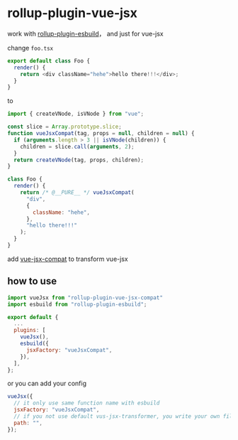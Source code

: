 # rollup-plugin-vue-jsx

work with [rollup-plugin-esbuild](https://github.com/egoist/rollup-plugin-esbuild)， and just for vue-jsx

change `foo.tsx`

```js
export default class Foo {
  render() {
    return <div className="hehe">hello there!!!</div>;
  }
}
```

to

```js
import { createVNode, isVNode } from "vue";

const slice = Array.prototype.slice;
function vueJsxCompat(tag, props = null, children = null) {
  if (arguments.length > 3 || isVNode(children)) {
    children = slice.call(arguments, 2);
  }
  return createVNode(tag, props, children);
}

class Foo {
  render() {
    return /* @__PURE__ */ vueJsxCompat(
      "div",
      {
        className: "hehe",
      },
      "hello there!!!"
    );
  }
}
```

add [vue-jsx-compat](https://github.com/xxholly32/rollup-plugin-vue-jsx/blob/master/src/vue-jsx-compat.ts) to transform vue-jsx

## how to use

```js
import vueJsx from "rollup-plugin-vue-jsx-compat"
import esbuild from "rollup-plugin-esbuild";

export default {
  ...
  plugins: [
    vueJsx(),
    esbuild({
      jsxFactory: "vueJsxCompat",
    }),
  ],
};
```

or you can add your config

```js
vueJsx({
  // it only use same function name with esbuild
  jsxFactory: "vueJsxCompat",
  // if you not use default vus-jsx-transformer, you write your own file path in here
  path: "",
});
```
